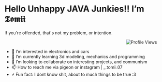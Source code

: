 <h1 align="left">Hello Unhappy JAVA Junkies!! I’m 𝕿𝖔𝖒𝖎𝖎</h1>
<h22 align="left">If you're offended, that's not my problem, or intention.</h1>
<p align="right"> <img src="https://komarev.com/ghpvc/?username=tomii070&label=Profile%20views&color=0e75b6&style=flat" alt="Profile Views" /> </p>


  - 👀 I’m interested in electronics and cars
  - 🌱 I’m currently learning 3d modeling, mechanics and programming
  - 💞️ I’m looking to collaborate on interesting projects, and communism
  - 📫 How to reach me via pigeon or instagram | _.tomii.07
  - ⚡ Fun fact: I dont know shit, about to much things to be true :3

<!---
tomii070/tomii070 is a ✨ special ✨ repository because its `README.md` (this file) appears on your GitHub profile.
You can click the Preview link to take a look at your changes.
--->

